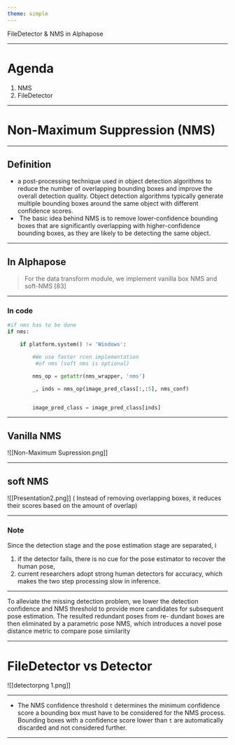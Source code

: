 ```yaml
---
theme: simple
---
```


FileDetector & NMS in Alphapose
 


---
# Agenda
1. NMS
2. FileDetector
---
# Non-Maximum Suppression (NMS) 


---
## Definition
- a post-processing technique used in object detection algorithms to reduce the number of overlapping bounding boxes and improve the overall detection quality. Object detection algorithms typically generate multiple bounding boxes around the same object with different confidence scores. 
-  The basic idea behind NMS is to remove lower-confidence bounding boxes that are significantly overlapping with higher-confidence bounding boxes, as they are likely to be detecting the same object.

---
## In Alphapose

>For the data transform module, we implement vanilla box NMS and soft-NMS [83]

---

### In code
```python
#if nms has to be done
if nms:

	if platform.system() != 'Windows':

		#We use faster rcnn implementation 
		 #of nms (soft nms is optional)

		nms_op = getattr(nms_wrapper, 'nms')

		_, inds = nms_op(image_pred_class[:,:5], nms_conf)


		image_pred_class = image_pred_class[inds]

```

---
## Vanilla NMS
 ![[Non-Maximum Supression.png]]


---
## soft NMS
![[Presentation2.png]]
( Instead of removing overlapping boxes, it reduces their scores based on the amount of overlap)

---
### Note
Since the detection stage and the pose estimation stage are separated, i
1. if the detector fails, there is no cue for the pose estimator to recover the human pose, 
2. current researchers adopt strong human detectors for accuracy, which makes the two step processing slow in inference.

---

To alleviate the missing detection problem, we lower the detection confidence and NMS threshold to provide more candidates for subsequent pose estimation. The resulted redundant poses from re- dundant boxes are then eliminated by a parametric pose NMS, which introduces a novel pose distance metric to compare pose similarity

---
# FileDetector vs Detector
![[detectorpng 1.png]]



---


- The NMS confidence threshold `t` determines the minimum confidence score a bounding box must have to be considered for the NMS process. Bounding boxes with a confidence score lower than `t` are automatically discarded and not considered further.
---
